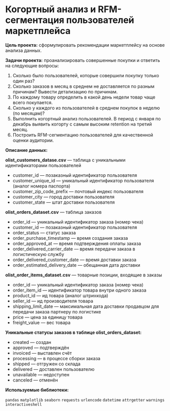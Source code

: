 # Когортный анализ и RFM-сегментация пользователей маркетплейса

**Цель проекта:** сформулировать рекомендации маркетплейсу на основе анализа данных.

**Задачи проекта:** проанализировать совершенные покупки и ответить на следующие вопросы:

1. Сколько было пользователей, которые совершили покупку только один раз?
2. Сколько заказов в месяц в среднем не доставляется по разным причинам? Вывести детализацию по причинам.
3. По каждому товару определить в какой день недели товар чаще всего покупается.
4. Сколько у каждого из пользователей в среднем покупок в неделю (по месяцам)?
5. Выполнить когортный анализ пользователей. В период с января по декабрь выявить когорту с самым высоким retention на третий месяц.
6. Построить RFM-сегментацию пользователей для качественной оценки аудитории.

**Описание данных:**

**olist_customers_datase.csv** — таблица с уникальными идентификаторами пользователей

- customer_id — позаказный идентификатор пользователя
- customer_unique_id — уникальный идентификатор пользователя (аналог номера паспорта)
- customer_zip_code_prefix — почтовый индекс пользователя
- customer_city — город доставки пользователя
- customer_state — штат доставки пользователя

**olist_orders_dataset.csv** — таблица заказов

- order_id — уникальный идентификатор заказа (номер чека)
- customer_id — позаказный идентификатор пользователя
- order_status — статус заказа
- order_purchase_timestamp — время создания заказа
- order_approved_at — время подтверждения оплаты заказа
- order_delivered_carrier_date — время передачи заказа в логистическую службу
- order_delivered_customer_date — время доставки заказа
- order_estimated_delivery_date — обещанная дата доставки

**olist_order_items_dataset.csv** — товарные позиции, входящие в заказы

- order_id — уникальный идентификатор заказа (номер чека)
- order_item_id — идентификатор товара внутри одного заказа
- product_id — ид товара (аналог штрихкода)
- seller_id — ид производителя товара
- shipping_limit_date — максимальная дата доставки продавцом для передачи заказа партнеру по логистике
- price — цена за единицу товара
- freight_value — вес товара

**Уникальные статусы заказов в таблице olist_orders_dataset:**

- created — создан
- approved — подтверждён
- invoiced — выставлен счёт
- processing — в процессе сборки заказа
- shipped — отгружен со склада
- delivered — доставлен пользователю
- unavailable — недоступен
- canceled — отменён

**Используемые библиотеки:**

`pandas` `matplotlib` `seaborn` `requests` `urlencode` `datetime` `attrgetter` `warnings` `interactiveshell`
